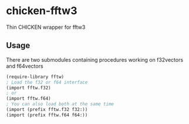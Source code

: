 # chicken-fftw3
Thin CHICKEN wrapper for fftw3

## Usage

There are two submodules containing procedures working on f32vectors and f64vectors

```scheme
(require-library fftw)
; Load the f32 or f64 interface
(import fftw.f32)
; or
(import fftw.f64)
; You can also load both at the same time
(import (prefix fftw.f32 f32:))
(import (prefix fftw.f64 f64:))
```
